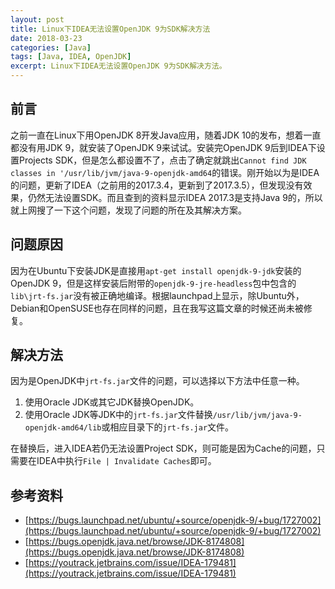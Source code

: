 ```yaml
---
layout: post
title: Linux下IDEA无法设置OpenJDK 9为SDK解决方法
date: 2018-03-23
categories: [Java]
tags: [Java, IDEA, OpenJDK]
excerpt: Linux下IDEA无法设置OpenJDK 9为SDK解决方法。
---
```

## 前言

之前一直在Linux下用OpenJDK 8开发Java应用，随着JDK 10的发布，想着一直都没有用JDK 9，就安装了OpenJDK 9来试试。安装完OpenJDK 9后到IDEA下设置Projects SDK，但是怎么都设置不了，点击了确定就跳出`Cannot find JDK classes in '/usr/lib/jvm/java-9-openjdk-amd64`的错误。刚开始以为是IDEA的问题，更新了IDEA（之前用的2017.3.4，更新到了2017.3.5），但发现没有效果，仍然无法设置SDK。而且查到的资料显示IDEA 2017.3是支持Java 9的，所以就上网搜了一下这个问题，发现了问题的所在及其解决方案。

## 问题原因

因为在Ubuntu下安装JDK是直接用`apt-get install openjdk-9-jdk`安装的OpenJDK 9，但是这样安装后附带的`openjdk-9-jre-headless`包中包含的`lib\jrt-fs.jar`没有被正确地编译。根据launchpad上显示，除Ubuntu外，Debian和OpenSUSE也存在同样的问题，且在我写这篇文章的时候还尚未被修复。

## 解决方法

因为是OpenJDK中`jrt-fs.jar`文件的问题，可以选择以下方法中任意一种。

1. 使用Oracle JDK或其它JDK替换OpenJDK。
2. 使用Oracle JDK等JDK中的`jrt-fs.jar`文件替换`/usr/lib/jvm/java-9-openjdk-amd64/lib`或相应目录下的`jrt-fs.jar`文件。

在替换后，进入IDEA若仍无法设置Project SDK，则可能是因为Cache的问题，只需要在IDEA中执行`File | Invalidate Caches`即可。

## 参考资料

- [https://bugs.launchpad.net/ubuntu/+source/openjdk-9/+bug/1727002](https://bugs.launchpad.net/ubuntu/+source/openjdk-9/+bug/1727002)
- [https://bugs.openjdk.java.net/browse/JDK-8174808](https://bugs.openjdk.java.net/browse/JDK-8174808)
- [https://youtrack.jetbrains.com/issue/IDEA-179481](https://youtrack.jetbrains.com/issue/IDEA-179481)